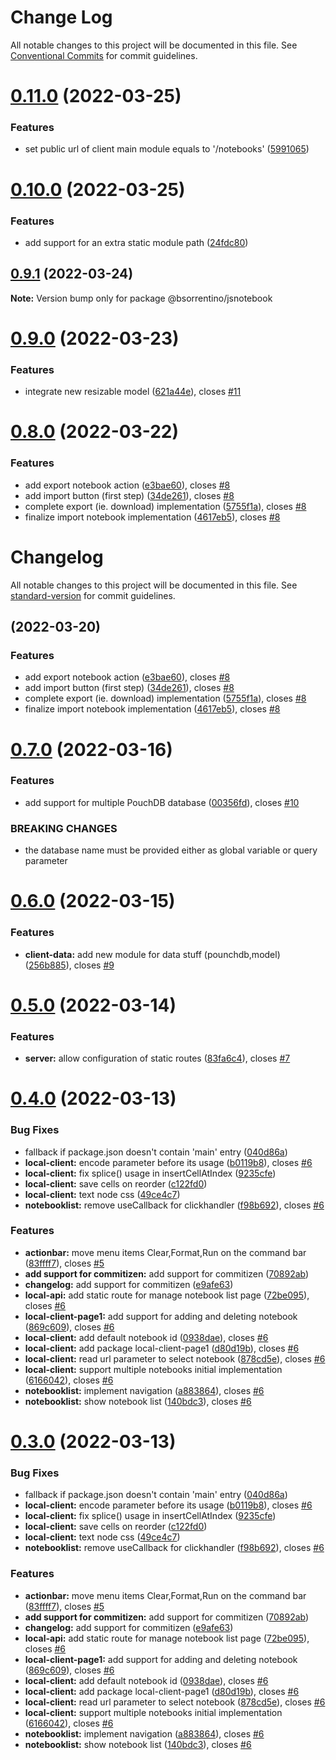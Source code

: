 # Change Log

All notable changes to this project will be documented in this file.
See [Conventional Commits](https://conventionalcommits.org) for commit guidelines.

# [0.11.0](https://github.com/bsorrentino/js-notebook/compare/v0.10.0...v0.11.0) (2022-03-25)


### Features

* set public url of  client main module equals to '/notebooks' ([5991065](https://github.com/bsorrentino/js-notebook/commit/599106559574d4b1a27cf7eba1ea3257c72a2158))





# [0.10.0](https://github.com/bsorrentino/js-notebook/compare/v0.9.1...v0.10.0) (2022-03-25)


### Features

* add support for an extra static module path ([24fdc80](https://github.com/bsorrentino/js-notebook/commit/24fdc80b743579007e0dfe6c9f7ed217301de46b))





## [0.9.1](https://github.com/bsorrentino/js-notebook/compare/v0.9.0...v0.9.1) (2022-03-24)

**Note:** Version bump only for package @bsorrentino/jsnotebook





# [0.9.0](https://github.com/bsorrentino/js-notebook/compare/v0.8.0...v0.9.0) (2022-03-23)


### Features

* integrate new resizable model ([621a44e](https://github.com/bsorrentino/js-notebook/commit/621a44ec86a012dbc1cdb47daf877ab12c17975a)), closes [#11](https://github.com/bsorrentino/js-notebook/issues/11)





# [0.8.0](https://github.com/bsorrentino/js-notebook/compare/v0.7.0...v0.8.0) (2022-03-22)


### Features

* add export notebook action ([e3bae60](https://github.com/bsorrentino/js-notebook/commit/e3bae6098afcdbb4a1f3ae8cdddf3927c57041d1)), closes [#8](https://github.com/bsorrentino/js-notebook/issues/8)
* add import button (first step) ([34de261](https://github.com/bsorrentino/js-notebook/commit/34de261f29105397e6feb2d454d11d78f2417943)), closes [#8](https://github.com/bsorrentino/js-notebook/issues/8)
* complete export (ie. download) implementation ([5755f1a](https://github.com/bsorrentino/js-notebook/commit/5755f1a61d53a3d2fbafa18f4fea50f1a0a08acd)), closes [#8](https://github.com/bsorrentino/js-notebook/issues/8)
* finalize import notebook implementation ([4617eb5](https://github.com/bsorrentino/js-notebook/commit/4617eb5c45b8c0ba67300c31744279b70dd67864)), closes [#8](https://github.com/bsorrentino/js-notebook/issues/8)





# Changelog

All notable changes to this project will be documented in this file. See [standard-version](https://github.com/conventional-changelog/standard-version) for commit guidelines.

## [](https://github.com/bsorrentino/js-notebook/compare/v0.7.0...v) (2022-03-20)


### Features

* add export notebook action ([e3bae60](https://github.com/bsorrentino/js-notebook/commit/e3bae6098afcdbb4a1f3ae8cdddf3927c57041d1)), closes [#8](https://github.com/bsorrentino/js-notebook/issues/8)
* add import button (first step) ([34de261](https://github.com/bsorrentino/js-notebook/commit/34de261f29105397e6feb2d454d11d78f2417943)), closes [#8](https://github.com/bsorrentino/js-notebook/issues/8)
* complete export (ie. download) implementation ([5755f1a](https://github.com/bsorrentino/js-notebook/commit/5755f1a61d53a3d2fbafa18f4fea50f1a0a08acd)), closes [#8](https://github.com/bsorrentino/js-notebook/issues/8)
* finalize import notebook implementation ([4617eb5](https://github.com/bsorrentino/js-notebook/commit/4617eb5c45b8c0ba67300c31744279b70dd67864)), closes [#8](https://github.com/bsorrentino/js-notebook/issues/8)

# [0.7.0](https://github.com/bsorrentino/js-notebook/compare/v0.6.0...v0.7.0) (2022-03-16)


### Features

* add support for multiple PouchDB database ([00356fd](https://github.com/bsorrentino/js-notebook/commit/00356fd7f1f42ad094202fce2cd5f3341d03e2fc)), closes [#10](https://github.com/bsorrentino/js-notebook/issues/10)


### BREAKING CHANGES

* the database name must be provided either as global variable or query parameter





# [0.6.0](https://github.com/bsorrentino/js-notebook/compare/v0.5.2...v0.6.0) (2022-03-15)


### Features

* **client-data:** add new module for data stuff (pounchdb,model) ([256b885](https://github.com/bsorrentino/js-notebook/commit/256b885b300278e4eff8ae94a3068ee68a56fedc)), closes [#9](https://github.com/bsorrentino/js-notebook/issues/9)





# [0.5.0](https://github.com/bsorrentino/js-notebook/compare/v0.4.10...v0.5.0) (2022-03-14)


### Features

* **server:** allow configuration of static routes ([83fa6c4](https://github.com/bsorrentino/js-notebook/commit/83fa6c4c21c38b2321091316790e04cce8677ce1)), closes [#7](https://github.com/bsorrentino/js-notebook/issues/7)





# [0.4.0](https://github.com/enixam/js-notebook/compare/v0.2.3...v0.4.0) (2022-03-13)


### Bug Fixes

* fallback if package.json doesn't contain 'main' entry ([040d86a](https://github.com/enixam/js-notebook/commit/040d86a1aa7821f052fb2713f6f805f347ceec80))
* **local-client:** encode parameter before its usage ([b0119b8](https://github.com/enixam/js-notebook/commit/b0119b845b9d27a3a3974b3217a26e87b944e53b)), closes [#6](https://github.com/enixam/js-notebook/issues/6)
* **local-client:** fix splice() usage in insertCellAtIndex ([9235cfe](https://github.com/enixam/js-notebook/commit/9235cfe3c4b695b104194bbc915f35ab8c73d45e))
* **local-client:** save cells on reorder ([c122fd0](https://github.com/enixam/js-notebook/commit/c122fd046a329dc1e49ceb60ecbbe00f8c4b5994))
* **local-client:** text node css ([49ce4c7](https://github.com/enixam/js-notebook/commit/49ce4c72053dd71c251bb52eb2b09c7db5acfc8b))
* **notebooklist:** remove useCallback for clickhandler ([f98b692](https://github.com/enixam/js-notebook/commit/f98b6926b5da36bee71ba4121e833d7465e50388)), closes [#6](https://github.com/enixam/js-notebook/issues/6)


### Features

* **actionbar:** move menu items Clear,Format,Run on the command bar ([83ffff7](https://github.com/enixam/js-notebook/commit/83ffff7f4ee6cfadfacd2027acc5563ff4cb80bc)), closes [#5](https://github.com/enixam/js-notebook/issues/5)
* **add support for commitizen:** add support for commitizen ([70892ab](https://github.com/enixam/js-notebook/commit/70892ab796e2a06ac6781505ad5391683a6b6d6d))
* **changelog:** add support for commitizen ([e9afe63](https://github.com/enixam/js-notebook/commit/e9afe6374f16d03d74c33451590d8429b7b097df))
* **local-api:** add static route for manage notebook list page ([72be095](https://github.com/enixam/js-notebook/commit/72be0951060c38e96c76b6f35b702b9bc85ca42a)), closes [#6](https://github.com/enixam/js-notebook/issues/6)
* **local-client-page1:** add support for adding and deleting notebook ([869c609](https://github.com/enixam/js-notebook/commit/869c609905b45aa07d07d23ebaee6794828abf7d)), closes [#6](https://github.com/enixam/js-notebook/issues/6)
* **local-client:** add default notebook id ([0938dae](https://github.com/enixam/js-notebook/commit/0938daee0ea3709a353a77f0319da7e53c95fbe7)), closes [#6](https://github.com/enixam/js-notebook/issues/6)
* **local-client:** add package local-client-page1 ([d80d19b](https://github.com/enixam/js-notebook/commit/d80d19b01e9eb90e7e6134f358f19e40f67ea825)), closes [#6](https://github.com/enixam/js-notebook/issues/6)
* **local-client:** read url parameter to select notebook ([878cd5e](https://github.com/enixam/js-notebook/commit/878cd5ee185fdfbd016ce222aae807539a2c9dc6)), closes [#6](https://github.com/enixam/js-notebook/issues/6)
* **local-client:** support multiple notebooks initial implementation ([6166042](https://github.com/enixam/js-notebook/commit/61660425c66a042f14c2ebe504c0ef20a057b87b)), closes [#6](https://github.com/enixam/js-notebook/issues/6)
* **notebooklist:** implement navigation ([a883864](https://github.com/enixam/js-notebook/commit/a88386400a877723833106bd8fec80e2e046877b)), closes [#6](https://github.com/enixam/js-notebook/issues/6)
* **notebooklist:** show notebook list ([140bdc3](https://github.com/enixam/js-notebook/commit/140bdc3b244864e199efd0694f6bfb15061faf67)), closes [#6](https://github.com/enixam/js-notebook/issues/6)





# [0.3.0](https://github.com/enixam/js-notebook/compare/v0.2.3...v0.3.0) (2022-03-13)


### Bug Fixes

* fallback if package.json doesn't contain 'main' entry ([040d86a](https://github.com/enixam/js-notebook/commit/040d86a1aa7821f052fb2713f6f805f347ceec80))
* **local-client:** encode parameter before its usage ([b0119b8](https://github.com/enixam/js-notebook/commit/b0119b845b9d27a3a3974b3217a26e87b944e53b)), closes [#6](https://github.com/enixam/js-notebook/issues/6)
* **local-client:** fix splice() usage in insertCellAtIndex ([9235cfe](https://github.com/enixam/js-notebook/commit/9235cfe3c4b695b104194bbc915f35ab8c73d45e))
* **local-client:** save cells on reorder ([c122fd0](https://github.com/enixam/js-notebook/commit/c122fd046a329dc1e49ceb60ecbbe00f8c4b5994))
* **local-client:** text node css ([49ce4c7](https://github.com/enixam/js-notebook/commit/49ce4c72053dd71c251bb52eb2b09c7db5acfc8b))
* **notebooklist:** remove useCallback for clickhandler ([f98b692](https://github.com/enixam/js-notebook/commit/f98b6926b5da36bee71ba4121e833d7465e50388)), closes [#6](https://github.com/enixam/js-notebook/issues/6)


### Features

* **actionbar:** move menu items Clear,Format,Run on the command bar ([83ffff7](https://github.com/enixam/js-notebook/commit/83ffff7f4ee6cfadfacd2027acc5563ff4cb80bc)), closes [#5](https://github.com/enixam/js-notebook/issues/5)
* **add support for commitizen:** add support for commitizen ([70892ab](https://github.com/enixam/js-notebook/commit/70892ab796e2a06ac6781505ad5391683a6b6d6d))
* **changelog:** add support for commitizen ([e9afe63](https://github.com/enixam/js-notebook/commit/e9afe6374f16d03d74c33451590d8429b7b097df))
* **local-api:** add static route for manage notebook list page ([72be095](https://github.com/enixam/js-notebook/commit/72be0951060c38e96c76b6f35b702b9bc85ca42a)), closes [#6](https://github.com/enixam/js-notebook/issues/6)
* **local-client-page1:** add support for adding and deleting notebook ([869c609](https://github.com/enixam/js-notebook/commit/869c609905b45aa07d07d23ebaee6794828abf7d)), closes [#6](https://github.com/enixam/js-notebook/issues/6)
* **local-client:** add default notebook id ([0938dae](https://github.com/enixam/js-notebook/commit/0938daee0ea3709a353a77f0319da7e53c95fbe7)), closes [#6](https://github.com/enixam/js-notebook/issues/6)
* **local-client:** add package local-client-page1 ([d80d19b](https://github.com/enixam/js-notebook/commit/d80d19b01e9eb90e7e6134f358f19e40f67ea825)), closes [#6](https://github.com/enixam/js-notebook/issues/6)
* **local-client:** read url parameter to select notebook ([878cd5e](https://github.com/enixam/js-notebook/commit/878cd5ee185fdfbd016ce222aae807539a2c9dc6)), closes [#6](https://github.com/enixam/js-notebook/issues/6)
* **local-client:** support multiple notebooks initial implementation ([6166042](https://github.com/enixam/js-notebook/commit/61660425c66a042f14c2ebe504c0ef20a057b87b)), closes [#6](https://github.com/enixam/js-notebook/issues/6)
* **notebooklist:** implement navigation ([a883864](https://github.com/enixam/js-notebook/commit/a88386400a877723833106bd8fec80e2e046877b)), closes [#6](https://github.com/enixam/js-notebook/issues/6)
* **notebooklist:** show notebook list ([140bdc3](https://github.com/enixam/js-notebook/commit/140bdc3b244864e199efd0694f6bfb15061faf67)), closes [#6](https://github.com/enixam/js-notebook/issues/6)
